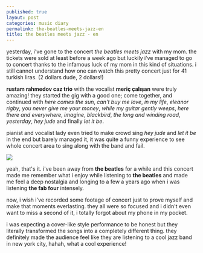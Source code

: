 ```yaml
---
published: true
layout: post
categories: music diary
permalink: the-beatles-meets-jazz-en
title: the beatles meets jazz - en
---
```

yesterday, i've gone to the concert _the beatles meets jazz_ with my mom. the tickets were sold at least before a week ago but luckily i've managed to go to concert thanks to the infamous luck of my mom in this kind of situations. i still cannot understand how one can watch this pretty concert just for 41 turkish liras. (2 dollars dude, 2 dollars!) 

**rustam rahmedov caz trio** with the vocalist **meriç çalışan** were truly amazing! they started the gig with a good one; come together, and continued with _here comes the sun_, _can't buy me love_, _in my life_, _eleanor rigby_, _you never give me your money_, _while my guitar gently weeps_, _here there and everywhere_, _imagine_, _blackbird_, _the long and winding road_, _yesterday_, _hey jude_ and finally _let it be_.

pianist and vocalist lady even tried to make crowd sing _hey jude_ and _let it be_ in the end but barely managed it, it was quite a funny experience to see whole concert area to sing along with the band and fail.

![]({{site.baseurl}}/images/abbeyroad.jpg)

yeah, that's it. i've been away from **the beatles** for a while and this concert made me remember what i enjoy while listening to **the beatles** and made me feel a deep nostalgia and longing to a few a years ago when i was listening **the fab four** intensely.

now, i wish i've recorded some footage of concert just to prove myself and make that moments everlasting. they all were so focused and i didn't even want to miss a second of it, i totally forgot about my phone in my pocket.

i was expecting a cover-like style performance to be honest but they literally transformed the songs into a completely different thing. they definitely made the audience feel like they are listening to a cool jazz band in new york city, hahah, what a cool experience!

